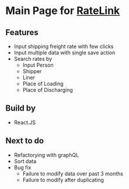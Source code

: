 # Main Page for [RateLink](https://www.rate-link.com)

## Features

- Input shipping freight rate with few clicks
- Input multiple data with single save action
- Search rates by
  - Input Person
  - Shipper
  - Liner
  - Place of Loading
  - Place of Discharging

## Build by

- React.JS

## Next to do

- Refactorying with graphQL
- Sort data
- Bug fix
  - Failure to modify data over past 3 months
  - Failure to modify after duplicating
